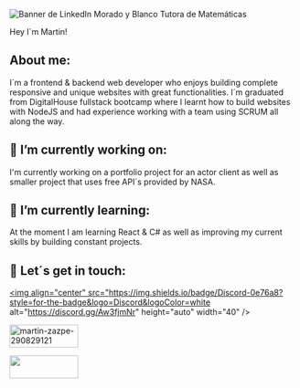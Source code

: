 ![Banner de LinkedIn Morado y Blanco Tutora de Matemáticas](https://user-images.githubusercontent.com/82059357/185893661-c9a40242-3a03-4419-9587-03e7d32e4334.png)

Hey I´m Martin!

<!--
**MartinZazpe/MartinZazpe** is a ✨ _special_ ✨ repository because its `README.md` (this file) appears on your GitHub profile.

Here are some ideas to get you started:

- 🔭 I’m currently working on ...
- 🌱 I’m currently learning ...
- 👯 I’m looking to collaborate on ...
- 🤔 I’m looking for help with ...
- 💬 Ask me about ...
- 📫 How to reach me: ...
- 😄 Pronouns: ...
- ⚡ Fun fact: ...
-->

## About me:

I´m a frontend & backend web developer who enjoys building complete responsive and unique websites with great functionalities.
I´m graduated from DigitalHouse fullstack bootcamp where I learnt how to build websites with NodeJS and had experience working with a team using SCRUM all along the way.


## 🔭 I’m currently working on:
I'm currently working on a portfolio project for an actor client as well as smaller project that uses free API´s provided by NASA.


## 🌱 I’m currently learning:
At the moment I am learning React & C# as well as improving my current skills by building constant projects.



## 🤝 Let´s get in touch:


<a href="https://discord.gg/https://discord.gg/Aw3fjmNr" target="blank"><img align="center" src="https://img.shields.io/badge/Discord-0e76a8?style=for-the-badge&logo=Discord&logoColor=white alt="https://discord.gg/Aw3fjmNr" height="auto" width="40" /></a>


<a href="https://linkedin.com/in/martin-zazpe-290829121" target="blank"><img align="center"  src="https://img.shields.io/badge/Linkedin-0e76a8?style=for-the-badge&logo=Linkedin&logoColor=white" alt="martin-zazpe-290829121" height="40" width="120" /></a>

<a href="https://github.com/MartinZazpe" target="blank"><img align="center" src="https://img.shields.io/badge/GitHub-000000?style=for-the-badge&logo=GitHub&logoColor=white" height="40" width="120" /></a>


